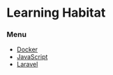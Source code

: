 # Learning Habitat

### Menu

- [Docker](https://github.com/sarukomine/learning-habitat/blob/main/Docker.md)
- [JavaScript](https://github.com/sarukomine/learning-habitat/blob/main/JavaScript.md)
- [Laravel](https://github.com/sarukomine/learning-habitat/blob/main/Laravel.md)
